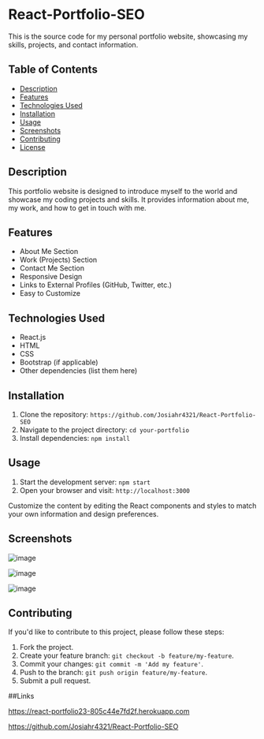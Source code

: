 # React-Portfolio-SEO

This is the source code for my personal portfolio website, showcasing my skills, projects, and contact information.

## Table of Contents

- [Description](#description)
- [Features](#features)
- [Technologies Used](#technologies-used)
- [Installation](#installation)
- [Usage](#usage)
- [Screenshots](#screenshots)
- [Contributing](#contributing)
- [License](#license)

## Description

This portfolio website is designed to introduce myself to the world and showcase my coding projects and skills. It provides information about me, my work, and how to get in touch with me.

## Features

- About Me Section
- Work (Projects) Section
- Contact Me Section
- Responsive Design
- Links to External Profiles (GitHub, Twitter, etc.)
- Easy to Customize

## Technologies Used

- React.js
- HTML
- CSS
- Bootstrap (if applicable)
- Other dependencies (list them here)

## Installation

1. Clone the repository: `https://github.com/Josiahr4321/React-Portfolio-SEO`
2. Navigate to the project directory: `cd your-portfolio`
3. Install dependencies: `npm install`

## Usage

1. Start the development server: `npm start`
2. Open your browser and visit: `http://localhost:3000`

Customize the content by editing the React components and styles to match your own information and design preferences.

## Screenshots

![image](https://github.com/Josiahr4321/React-Portfolio-SEO/assets/125624166/5733f327-3d64-4e23-aa23-416ad916870d)

![image](https://github.com/Josiahr4321/React-Portfolio-SEO/assets/125624166/2a586a2b-fcac-43bc-917f-71d14bb27a38)

![image](https://github.com/Josiahr4321/React-Portfolio-SEO/assets/125624166/a5b2ff07-823b-42aa-989e-7ae0eb8d1f28)


## Contributing

If you'd like to contribute to this project, please follow these steps:

1. Fork the project.
2. Create your feature branch: `git checkout -b feature/my-feature`.
3. Commit your changes: `git commit -m 'Add my feature'`.
4. Push to the branch: `git push origin feature/my-feature`.
5. Submit a pull request.

##Links

https://react-portfolio23-805c44e7fd2f.herokuapp.com

https://github.com/Josiahr4321/React-Portfolio-SEO

